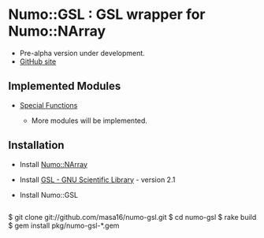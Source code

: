 # Numo::GSL : GSL wrapper for Numo::NArray

* Pre-alpha version under development.
* [GitHub site](https://github.com/masa16/numo-gsl)

## Implemented Modules

* [Special Functions](http://masa16.github.io/numo-gsl/ref/sf/Numo/GSL/Sf.html)

  * More modules will be implemented.

## Installation

* Install [Numo::NArray](https://github.com/masa16/numo-narray)
* Install [GSL - GNU Scientific Library](http://www.gnu.org/software/gsl/) - version 2.1

* Install Numo::GSL
  ```shell
$ git clone git://github.com/masa16/numo-gsl.git
$ cd numo-gsl
$ rake build
$ gem install pkg/numo-gsl-*.gem
```
